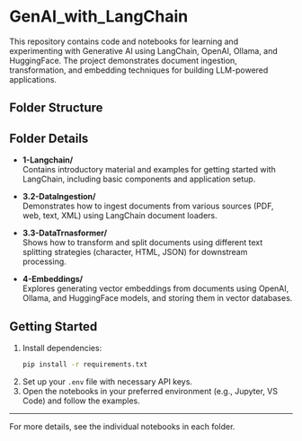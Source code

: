 
# GenAI_with_LangChain

This repository contains code and notebooks for learning and experimenting with Generative AI using LangChain, OpenAI, Ollama, and HuggingFace. The project demonstrates document ingestion, transformation, and embedding techniques for building LLM-powered applications.

## Folder Structure

## Folder Details

- **1-Langchain/**  
  Contains introductory material and examples for getting started with LangChain, including basic components and application setup.

- **3.2-DataIngestion/**  
  Demonstrates how to ingest documents from various sources (PDF, web, text, XML) using LangChain document loaders.

- **3.3-DataTrnasformer/**  
  Shows how to transform and split documents using different text splitting strategies (character, HTML, JSON) for downstream processing.

- **4-Embeddings/**  
  Explores generating vector embeddings from documents using OpenAI, Ollama, and HuggingFace models, and storing them in vector databases.

## Getting Started

1. Install dependencies:
    ```bash
    pip install -r requirements.txt
    ```
2. Set up your `.env` file with necessary API keys.
3. Open the notebooks in your preferred environment (e.g., Jupyter, VS Code) and follow the examples.

---

For more details, see the individual notebooks in each folder.
